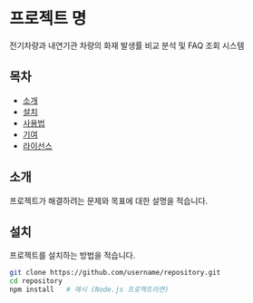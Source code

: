 # 프로젝트 명
전기차량과 내연기관 차량의 화재 발생률 비교 분석 및 FAQ 조회 시스템

## 목차
- [소개](#소개)
- [설치](#설치)
- [사용법](#사용법)
- [기여](#기여)
- [라이선스](#라이선스)

## 소개
프로젝트가 해결하려는 문제와 목표에 대한 설명을 적습니다.

## 설치
프로젝트를 설치하는 방법을 적습니다.
```bash
git clone https://github.com/username/repository.git
cd repository
npm install   # 예시 (Node.js 프로젝트라면)
